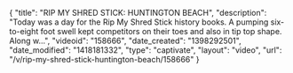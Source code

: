 {
    "title": "RIP MY SHRED STICK: HUNTINGTON BEACH",
    "description": "Today was a day for the Rip My Shred Stick history books. A pumping six-to-eight foot swell kept competitors on their toes and also in tip top shape. Along w...",
    "videoid": "158666",
    "date_created": "1398292501",
    "date_modified": "1418181332",
    "type": "captivate",
    "layout": "video",
    "url": "\/v\/rip-my-shred-stick-huntington-beach\/158666"
}
